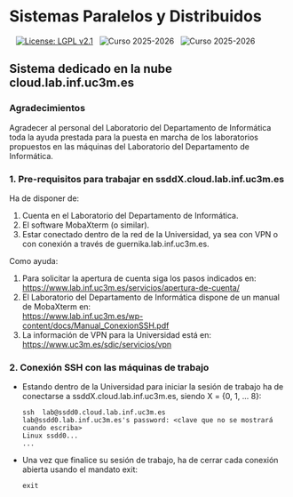 # Sistemas Paralelos y Distribuidos

&nbsp;&nbsp; [![License: LGPL v2.1](https://img.shields.io/badge/License-LGPL_v2.1-blue.svg)](https://www.gnu.org/licenses/lgpl-2.1)
&nbsp; ![Curso 2025-2026](https://img.shields.io/badge/Curso-2025_2026-red.svg)
&nbsp; ![Curso 2025-2026](https://img.shields.io/badge/Autores-Alejandro%20Calderon%20Mateos%20y%20Felix%20Garcia%20Carballeira-brown.svg)


## Sistema dedicado en la nube cloud.lab.inf.uc3m.es

### Agradecimientos

Agradecer al personal del Laboratorio del Departamento de Informática toda la ayuda prestada para la puesta en marcha de los laboratorios propuestos en las máquinas del Laboratorio del Departamento de Informática.


### 1. Pre-requisitos para trabajar en ssddX.cloud.lab.inf.uc3m.es

Ha de disponer de:
1. Cuenta en el Laboratorio del Departamento de Informática.
2. El software MobaXterm (o similar).
3. Estar conectado dentro de la red de la Universidad, ya sea con VPN o con conexión a través de guernika.lab.inf.uc3m.es.

Como ayuda:
1. Para solicitar la apertura de cuenta siga los pasos indicados en: </br>
   https://www.lab.inf.uc3m.es/servicios/apertura-de-cuenta/
2. El Laboratorio del Departamento de Informática dispone de un manual de MobaXterm en: </br>
   https://www.lab.inf.uc3m.es/wp-content/docs/Manual_ConexionSSH.pdf
3. La información de VPN para la Universidad está en: </br>
   https://www.uc3m.es/sdic/servicios/vpn


### 2. Conexión SSH con las máquinas de trabajo

* Estando dentro de la Universidad para iniciar la sesión de trabajo ha de conectarse a ssddX.cloud.lab.inf.uc3m.es, siendo X = {0, 1, ... 8}:
  ```
  ssh  lab@ssdd0.cloud.lab.inf.uc3m.es
  lab@ssdd0.lab.inf.uc3m.es's password: <clave que no se mostrará cuando escriba>
  Linux ssdd0...
  ...
  ```

* Una vez que finalice su sesión de trabajo, ha de cerrar cada conexión abierta usando el mandato exit:
  ```
  exit
  ```


